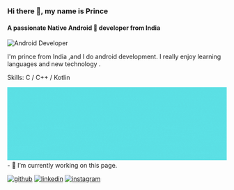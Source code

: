 ### Hi there 👋, my name is Prince
#### A passionate Native Android 📱 developer from India
![Android Developer](https://pbs.twimg.com/profile_banners/1482221142522068993/1642224116/1080x360)

I'm prince from India ,and I do android development.
I really enjoy learning languages and new technology .

Skills: C / C++ / Kotlin

<img src="https://github.com/iamyourmajesty/iamyourmajesty/blob/main/Hi%20there!.gif"/>
- 🔭 I’m currently working on this page. 


[<img src='https://cdn.jsdelivr.net/npm/simple-icons@3.0.1/icons/github.svg' alt='github' height='40'>](https://github.com/https://github.com/iamyourmajesty)  [<img src='https://cdn.jsdelivr.net/npm/simple-icons@3.0.1/icons/linkedin.svg' alt='linkedin' height='40'>](https://www.linkedin.com/in/https://www.linkedin.com/in/prince-pandey-385710208/)  [<img src='https://cdn.jsdelivr.net/npm/simple-icons@3.0.1/icons/instagram.svg' alt='instagram' height='40'>](https://www.instagram.com/https://www.instagram.com/i_am_your_majesty_//)  

